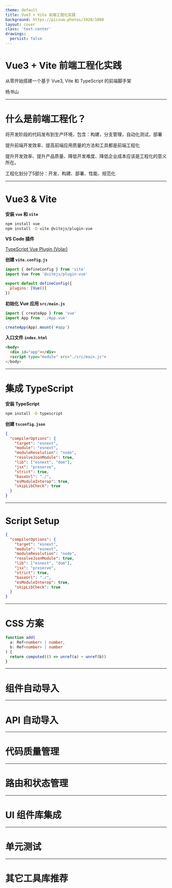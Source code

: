 ```yaml
---
theme: default
title: Vue3 + Vite 前端工程化实践
background: https://picsum.photos/1920/1080
layout: cover
class: 'text-center'
drawings:
  persist: false
---
```


# Vue3 + Vite 前端工程化实践

从零开始搭建一个基于 Vue3, Vite 和 TypeScript 的前端脚手架

杨书山

---

# 什么是前端工程化？

将开发阶段的代码发布到生产环境，包含：构建，分支管理，自动化测试，部署

提升前端开发效率、提高前端应用质量的方法和工具都是前端工程化

提升开发效率、提升产品质量、降低开发难度、降低企业成本应该是工程化的意义所在。

工程化划分了5部分：开发、构建、部署、性能、规范化


---

# Vue3 & Vite


<div class="grid grid-cols-2 gap-4">
<div>
<div v-click>

**安装 `vue` 和 `vite`**

```bash
npm install vue
npm install -D vite @vitejs/plugin-vue
```

</div>
<div v-click>

**VS Code 插件**

[TypeScript Vue Plugin (Volar)](https://marketplace.visualstudio.com/items?itemName=johnsoncodehk.vscode-typescript-vue-plugin)

<!-- <a class="text-blue-400 hover:!text-blue-500" target="_blank" href="https://marketplace.visualstudio.com/items?itemName=johnsoncodehk.vscode-typescript-vue-plugin">TypeScript Vue Plugin (Volar)</a> -->

</div>
</div>
<div v-click>

**创建 `vite.config.js`**

```js
import { defineConfig } from 'vite'
import Vue from '@vitejs/plugin-vue'

export default defineConfig({
  plugins: [Vue()]
})
```

</div>
<div v-click>

**初始化 Vue 应用 `src/main.js`**

```js
import { createApp } from 'vue'
import App from './App.vue'

createApp(App).mount('#app')
```
</div>
<div v-click>

**入口文件 `index.html`**

```html
<body>
  <div id="app"></div>
  <script type="module" src="./src/main.js">
</body>
```
</div>
</div>

---

# 集成 TypeScript

<div class="grid grid-cols-2 gap-4 grid-rows-2">
  <!-- <div> -->
<div v-click>

**安装 TypeScript**
```bash
npm install -D typescript
```

</div>
<div v-click>

**创建 `tsconfig.json`**

```json
{
  "compilerOptions": {
    "target": "esnext",
    "module": "esnext",
    "moduleResolution": "node",
    "resolveJsonModule": true,
    "lib": ["esnext", "dom"],
    "jsx": "preserve",
    "strict": true,
    "baseUrl": "./",
    "esModuleInterop": true,
    "skipLibCheck": true
  }
}
```

</div>
  <!-- </div> -->
</div>

---

# Script Setup

  <!-- **创建 `tsconfig.json`** -->
```json {all|2,4|3,5|6,8|all}
{
  "compilerOptions": {
    "target": "esnext",
    "module": "esnext",
    "moduleResolution": "node",
    "resolveJsonModule": true,
    "lib": ["esnext", "dom"],
    "jsx": "preserve",
    "strict": true,
    "baseUrl": "./",
    "esModuleInterop": true,
    "skipLibCheck": true
  }
}
```

---

# CSS 方案

```ts {2,3}
function add(
  a: Ref<number> | number,
  b: Ref<number> | number
) {
  return computed(() => unref(a) + unref(b))
}

```

---

# 组件自动导入

---

# API 自动导入


---

# 代码质量管理


---

# 路由和状态管理

---


# UI 组件库集成


---

# 单元测试

---

# 其它工具库推荐
